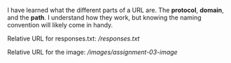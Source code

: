 I have learned what the different parts of a URL are. The **protocol**, **domain**, and the **path**. I understand how they work, but knowing the naming convention will likely come in handy. 

Relative URL for responses.txt: */responses.txt*

Relative URL for the image: */images/assignment-03-image*